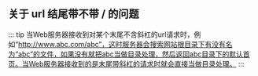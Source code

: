 ## 关于 url 结尾带不带 / 的问题

::: tip
当Web服务器接收到对某个末尾不含斜杠的url请求时，例如“http://www.abc.com/abc”，这时服务器会搜索网站根目录下有没有名为“abc”的文件，如果没有就把abc当做目录处理，然后返回abc目录下的默认首页。当Web服务器接收到的是末尾带斜杠的请求时就会直接当做目录处理。
:::